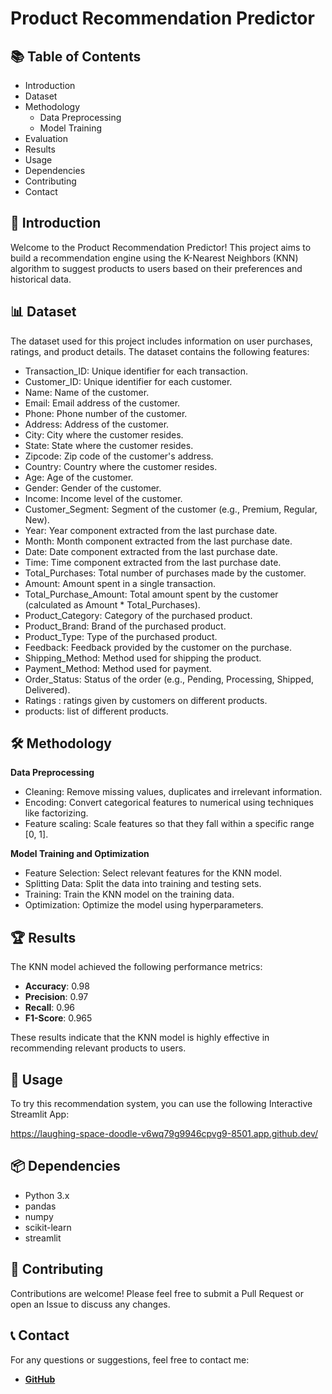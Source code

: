 # Product Recommendation Predictor


## 📚 Table of Contents

- Introduction
- Dataset
- Methodology
  - Data Preprocessing
  - Model Training
- Evaluation
- Results
- Usage
- Dependencies
- Contributing
- Contact


## 🌟 Introduction

Welcome to the Product Recommendation Predictor! This project aims to build a recommendation engine using the K-Nearest Neighbors (KNN) algorithm to suggest products to users based on their preferences and historical data.


## 📊 Dataset

The dataset used for this project includes information on user purchases, ratings, and product details. The dataset contains the following features:

- Transaction_ID: Unique identifier for each transaction.
- Customer_ID: Unique identifier for each customer.
- Name: Name of the customer.
- Email: Email address of the customer.
- Phone: Phone number of the customer.
- Address: Address of the customer.
- City: City where the customer resides.
- State: State where the customer resides.
- Zipcode: Zip code of the customer's address.
- Country: Country where the customer resides.
- Age: Age of the customer.
- Gender: Gender of the customer.
- Income: Income level of the customer.
- Customer_Segment: Segment of the customer (e.g., Premium, Regular, New).
- Year: Year component extracted from the last purchase date.
- Month: Month component extracted from the last purchase date.
- Date: Date component extracted from the last purchase date.
- Time: Time component extracted from the last purchase date.
- Total_Purchases: Total number of purchases made by the customer.
- Amount: Amount spent in a single transaction.
- Total_Purchase_Amount: Total amount spent by the customer (calculated as Amount * Total_Purchases).
- Product_Category: Category of the purchased product.
- Product_Brand: Brand of the purchased product.
- Product_Type: Type of the purchased product.
- Feedback: Feedback provided by the customer on the purchase.
- Shipping_Method: Method used for shipping the product.
- Payment_Method: Method used for payment.
- Order_Status: Status of the order (e.g., Pending, Processing, Shipped, Delivered).
- Ratings : ratings given by customers on different products.
- products: list of different products.


## 🛠 Methodology

**Data Preprocessing**

- Cleaning: Remove missing values, duplicates and irrelevant information.
- Encoding: Convert categorical features to numerical using techniques like factorizing.
- Feature scaling: Scale features so that they fall within a specific range [0, 1].

**Model Training and Optimization**

- Feature Selection: Select relevant features for the KNN model.
- Splitting Data: Split the data into training and testing sets.
- Training: Train the KNN model on the training data.
- Optimization: Optimize the model using hyperparameters.


## 🏆 Results

The KNN model achieved the following performance metrics:

- **Accuracy**: 0.98
- **Precision**: 0.97
- **Recall**: 0.96
- **F1-Score**: 0.965
  
These results indicate that the KNN model is highly effective in recommending relevant products to users.


## 🚀 Usage

To try this recommendation system, you can use the following Interactive Streamlit App:

https://laughing-space-doodle-v6wq79g9946cpvg9-8501.app.github.dev/


## 📦 Dependencies

- Python 3.x
- pandas
- numpy
- scikit-learn
- streamlit 


## 🤝 Contributing
Contributions are welcome! Please feel free to submit a Pull Request or open an Issue to discuss any changes.


## 📞 Contact
For any questions or suggestions, feel free to contact me:

- **[GitHub](https://github.com/Liutciia)** 
